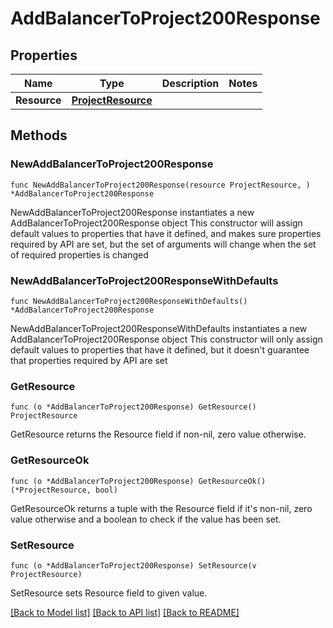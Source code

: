 # AddBalancerToProject200Response

## Properties

Name | Type | Description | Notes
------------ | ------------- | ------------- | -------------
**Resource** | [**ProjectResource**](ProjectResource.md) |  | 

## Methods

### NewAddBalancerToProject200Response

`func NewAddBalancerToProject200Response(resource ProjectResource, ) *AddBalancerToProject200Response`

NewAddBalancerToProject200Response instantiates a new AddBalancerToProject200Response object
This constructor will assign default values to properties that have it defined,
and makes sure properties required by API are set, but the set of arguments
will change when the set of required properties is changed

### NewAddBalancerToProject200ResponseWithDefaults

`func NewAddBalancerToProject200ResponseWithDefaults() *AddBalancerToProject200Response`

NewAddBalancerToProject200ResponseWithDefaults instantiates a new AddBalancerToProject200Response object
This constructor will only assign default values to properties that have it defined,
but it doesn't guarantee that properties required by API are set

### GetResource

`func (o *AddBalancerToProject200Response) GetResource() ProjectResource`

GetResource returns the Resource field if non-nil, zero value otherwise.

### GetResourceOk

`func (o *AddBalancerToProject200Response) GetResourceOk() (*ProjectResource, bool)`

GetResourceOk returns a tuple with the Resource field if it's non-nil, zero value otherwise
and a boolean to check if the value has been set.

### SetResource

`func (o *AddBalancerToProject200Response) SetResource(v ProjectResource)`

SetResource sets Resource field to given value.



[[Back to Model list]](../README.md#documentation-for-models) [[Back to API list]](../README.md#documentation-for-api-endpoints) [[Back to README]](../README.md)


